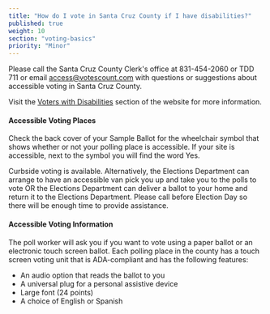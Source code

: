 ```yaml
---
title: "How do I vote in Santa Cruz County if I have disabilities?"
published: true
weight: 10
section: "voting-basics"
priority: "Minor"
---
```


Please call the Santa Cruz County Clerk's office at 831-454-2060 or TDD 711 or email access@votescount.com with questions or suggestions about accessible voting in Santa Cruz County.

Visit the [Voters with Disabilities](https://www.votescount.com/Home/VoterswithDisabilities.aspx) section of the website for more information.

#### Accessible Voting Places    

Check the back cover of your Sample Ballot for the wheelchair symbol that shows whether or not your polling place is accessible. If your site is accessible, next to the symbol you will find the word Yes.

Curbside voting is available. Alternatively, the Elections Department can arrange to have an accessible van pick you up and take you to the polls to vote OR the Elections Department can deliver a ballot to your home and return it to the Elections Department. Please call before Election Day so there will be enough time to provide assistance.

#### Accessible Voting Information     

The poll worker will ask you if you want to vote using a paper ballot or an electronic touch screen ballot. Each polling place in the county has a touch screen voting unit that is ADA-compliant and has the following features:
- An audio option that reads the ballot to you
- A universal plug for a personal assistive device
- Large font (24 points)
- A choice of English or Spanish

  

